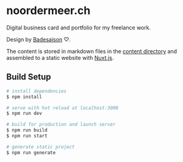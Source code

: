 # noordermeer.ch

Digital business card and portfolio for my freelance work.

Design by [Badesaison](https://www.badesaison.ch/) ♡.

The content is stored in markdown files in the [content directory](content) and assembled to a static website with [Nuxt.js](https://nuxtjs.org).

## Build Setup

```bash
# install dependencies
$ npm install

# serve with hot reload at localhost:3000
$ npm run dev

# build for production and launch server
$ npm run build
$ npm run start

# generate static project
$ npm run generate
```
